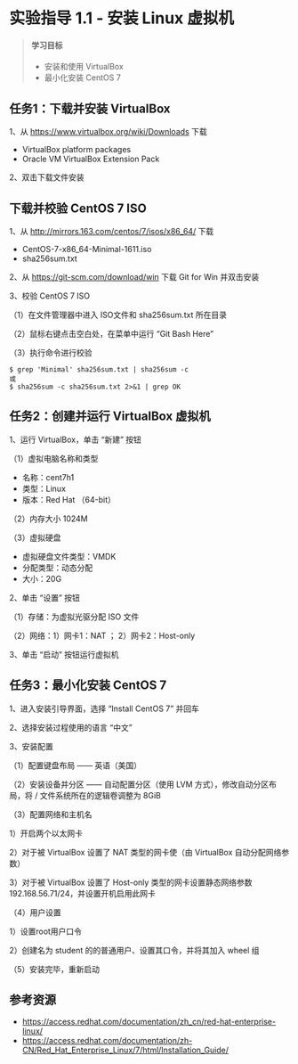 # 实验指导 1.1 - 安装 Linux 虚拟机

>#### 学习目标
> * 安装和使用 VirtualBox
> * 最小化安装 CentOS 7


## 任务1：下载并安装 VirtualBox

1、从 <https://www.virtualbox.org/wiki/Downloads> 下载

* VirtualBox platform packages
* Oracle VM VirtualBox Extension Pack

2、双击下载文件安装

## 下载并校验 CentOS 7 ISO

1、从 <http://mirrors.163.com/centos/7/isos/x86_64/> 下载

* CentOS-7-x86_64-Minimal-1611.iso
* sha256sum.txt

2、从 <https://git-scm.com/download/win> 下载 Git for Win 并双击安装

3、校验 CentOS 7 ISO

（1）在文件管理器中进入 ISO文件和 sha256sum.txt 所在目录

（2）鼠标右键点击空白处，在菜单中运行 “Git Bash Here”

（3）执行命令进行校验

    $ grep 'Minimal' sha256sum.txt | sha256sum -c
	或
    $ sha256sum -c sha256sum.txt 2>&1 | grep OK

## 任务2：创建并运行 VirtualBox 虚拟机

1、运行 VirtualBox，单击 “新建” 按钮

（1）虚拟电脑名称和类型

* 名称：cent7h1
* 类型：Linux
* 版本：Red Hat （64-bit）

（2）内存大小 1024M

（3）虚拟硬盘 

* 虚拟硬盘文件类型：VMDK
* 分配类型：动态分配
* 大小：20G
   
2、单击 “设置” 按钮

（1）存储：为虚拟光驱分配 ISO 文件

（2）网络：1）网卡1：NAT ； 2）网卡2：Host-only

3、单击 “启动” 按钮运行虚拟机

## 任务3：最小化安装 CentOS 7

1、进入安装引导界面，选择 “Install CentOS 7” 并回车

2、选择安装过程使用的语言 “中文”

3、安装配置

（1）配置键盘布局  —— 英语（美国） 

（2）安装设备并分区 —— 自动配置分区（使用 LVM 方式），修改自动分区布局，将 / 文件系统所在的逻辑卷调整为 8GiB

（3）配置网络和主机名

  1）开启两个以太网卡
  
  2）对于被 VirtualBox 设置了 NAT 类型的网卡使（由 VirtualBox 自动分配网络参数）
  
  3）对于被 VirtualBox 设置了 Host-only 类型的网卡设置静态网络参数 192.168.56.71/24，并设置开机启用此网卡

（4）用户设置

  1）设置root用户口令
  
  2）创建名为 student 的的普通用户、设置其口令，并将其加入 wheel 组

（5）安装完毕，重新启动


## 参考资源

* https://access.redhat.com/documentation/zh_cn/red-hat-enterprise-linux/
* https://access.redhat.com/documentation/zh-CN/Red_Hat_Enterprise_Linux/7/html/Installation_Guide/